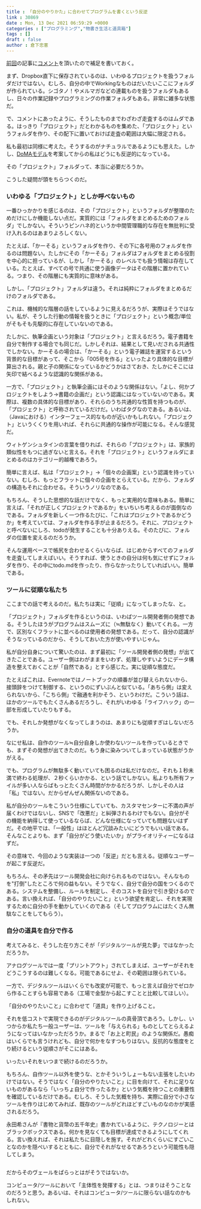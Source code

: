 ```yaml
---
title : 「自分のやりかた」に合わせてプログラムを書くという反逆
link : 30869
date : Mon, 13 Dec 2021 06:59:29 +0000
categories : ["プログラミング","物書き生活と道具箱"]
tags : []
draft : false
author : 倉下忠憲
---
```


<a href="https://rashita.net/blog/?p=30861">前回</a>の記事に<a href="https://twitter.com/ikkiTime/status/1469501859753005059">コメント</a>を頂いたので補足を書いておく。

まず、Dropbox直下に保存されているのは、いわゆるプロジェクトを扱うフォルダだけではない。むしろ、自分の中でWorkingなものはだいたいここにフォルダが作られている。シゴタノ！やメルマガなどの連載ものを扱うフォルダもあるし、日々の作業記録やプログラミングの作業フォルダもある。非常に雑多な状態だ。

で、コメントにあったように、そうしたものまでわざわざ走査するのはムダである。はっきり「プロジェクト」だとわかるものを集めた、「プロジェクト」というフォルダを作り、その配下に置いておけば走査の範囲は大幅に限定される。

私も最初は同様に考えた。そうするのがナチュラルであるようにも思えた。しかし、<a href="https://rashita.net/blog/?tag=doma">DoMAモデル</a>を考案してからの私はどうにも反逆的になっている。

その「プロジェクト」フォルダって、本当に必要だろうか。

こうした疑問が頭をちらつくのだ。

<h3>いわゆる「プロジェクト」としか呼べないもの</h3>

一番ひっかかりを感じるのは、その「プロジェクト」というフォルダが整理のためだけにしか機能しない点だ。実質的には「フォルダをまとめるためのフォルダ」でしかない。そういうピンハネ的というか中間管理職的な存在を無批判に受け入れるのはあまりよろしくない。

たとえば、「かーそる」というフォルダを作り、その下に各号用のフォルダを作るのは問題ない。たしかにその「かーそる」フォルダはフォルダをまとめる役割を中心的に担っているが、しかし「かーそる」のレベルでも扱う情報は存在している。たとえば、すべての号で共通に使う画像データはその階層に置かれている。つまり、その階層にも実質的に意味がある。

しかし、「プロジェクト」フォルダは違う。それは純粋にフォルダをまとめるだけのフォルダである。

これは、機械的な階層の話をしているように見えるだろうが、実際はそうではない。私が、そうした行動の情報を扱うときに「プロジェクト」という概念/単位がそもそも先駆的に存在していないのである。

たしかに、執筆企画という対象は「プロジェクト」と言えるだろう。電子書籍を自分で制作する場合でも同じだ。しかしそれは、結果として見いだされる共通性でしかない。かーそるの場合は、「かーそる」という電子雑誌を運営するという背景的な目標があって、そこから「005号を作る」といったより具体的な目標が算出される。親と子の関係になっているかどうかはさておき、たしかにそこには矢印で結べるような認識的な関係がある。

一方で、「プロジェクト」と執筆企画にはそのような関係はない。「よし、何かプロジェクトをしよう→書籍の企画だ」という認識にはなっていないのである。実際は、複数の具体的な目標があり、それらのうち共通的な性質を持つものが、「プロジェクト」と呼称されているだけだ。いわばタグなのである。あるいは、（Javaにおける）インターフェース的なものが近いかもしれない。「プロジェクト」というくくりを用いれば、それらに共通的な操作が可能になる。そんな感覚だ。

ウィトゲンシュタインの言葉を借りれば、それらの「プロジェクト」は、家族的類似性をもつに過ぎないと言える。それを「プロジェクト」というフォルダにまとめるのはカテゴリー的越権であろう。

簡単に言えば、私は「プロジェクト」→「個々の企画案」という認識を持っていない。むしろ、もっとフラットに個々の企画をとらえている。だから、フォルダの構造もそれに合わせる。そういうノリなのである。

もちろん、そうした思想的な話だけでなく、もっと実用的な意味もある。簡単に言えば、「それが正しくプロジェクトであるか」をいちいち考えるのが面倒なのである。フォルダを新しく一つ作るたびに、「これはプロジェクトであるかどうか」を考えていては、フォルダを作る手が止まるだろう。それに、プロジェクトと呼べないにしろ、todoが発生することも十分ありえる。そのたびに、フォルダの位置を変えるのだろうか。

そんな運用ベースで帳尻を合わせるくらいならば、はじめからすべてのフォルダを走査してしまえばいい。そうすれば、使うときの自分は何も気にせずにフォルダを作り、その中にtodo.mdを作ったり、作らなかったりしていればいい。簡単である。

<h3>ツールに従順な私たち</h3>

ここまでの話で考えるのだ。私たちは実に「従順」になってしまったな、と。

「プロジェクト」フォルダを作るというのは、いわばツール開発者側の発想である。そうしたほうがプログラムはスムーズに（≒無駄なく）動いてくれる。一方で、区別なくフラットに並べるのは使用者の発想である。だって、自分の認識がそうなっているのだから、そうしておいた方が使いやすいじゃん。

私が自分自身について驚いたのは、まず最初に「ツール開発者側の発想」が出てきたことである。ユーザー側はわがままをいわず、処理しやすいようにデータ構造を整えておくことが「自然である」とすら感じた。実に従順な態度だ。

たとえばこれは、Evernoteではノートブックの順番が並び替えられないから、接頭辞をつけて制御する、というのにずいぶんと似ている。「あちら側」は変えられないから、「こちら側」で融通を利かそう、というわけだ。こういう話は、ほかのツールでもたくさんあるだろうし、それがいわゆる「ライフハック」の一部を形成していたりもする。

でも、それしか発想がなくなってしまうのは、あまりにも従順すぎはしないだろうか。

なにせ私は、自作のツール≒自分自身しか使わないツールを作っているときでも、まずその発想が出てきたのだ。もう身に染みついてしまっている状態がうかがえる。

でも、プログラムが無駄多く動いていても困るのは私だけなのだ。それも１秒未満で終わる処理が、２秒くらいかかる、という話でしかない。私よりも所有ファイルが多い人ならばもっとたくさん時間がかかるだろうが、しかしその人は「私」ではない。だからぜんぜん関係ないのである。

私が自分のツールをこういう仕様にしていても、カスタマセンターに不満の声が届くわけではないし、SNSで「改悪だ」と糾弾されるわけでもない。自分がその機能を納得して使っているならば、どんな仕様になっていても問題ないはずだ。その地平では、「一般性」はほとんど冗談みたいにどうでもいい話である。そんなことよりも、まず「自分がどう使いたいか」がプライオリティーになるはずだ。

その意味で、今回のような実装は一つの「反逆」だとも言える。従順なユーザーが起こす反逆だ。

もちろん、その矛先はツール開発会社に向けられるものではない。そんなものを"打倒"したところで何の益もない。そうでなく、自分で自分の国をつくるのである。システムを整備し、ルールを制定し、そのコストを自分で引き受けるのである。言い換えれば、「自分のやりたいこと」という欲望を肯定し、それを実現するために自分の手を動かしていくのである（そしてプログラムにはたくさん無駄なことをしてもらう）。

<h3>自分の道具を自分で作る</h3>

考えてみると、そうした在り方こそが「デジタルツールが見た夢」ではなかっただろうか。

アナログツールでは一度「プリントアウト」されてしまえば、ユーザーがそれをどうこうするのは難しくなる。可能であるにせよ、その範囲は限られている。

一方で、デジタルツールはいくらでも改変が可能で、もっと言えば自分でゼロから作ることすらも容易である（工場で金型から起こすことと比較してほしい）。

「自分のやりたいこと」に合わせて「道具」を作り上げること。

それを低コストで実現できるのがデジタルツールの真骨頂であろう。しかし、いつからか私たち一般ユーザーは、ツールを「与えられる」ものとしてとらえるようになってはいなかっただろうか。まるで「お上と町民」のような関係だ。愚痴はいくらでも言うけれども、自分で何かをなすつもりはない。反抗的な態度をとり続けるという従順さがそこにはある。

いったいそれをいつまで続けるのだろうか。

もちろん、自作ツール以外を使うな、とかそういうしょーもない主張をしたいわけではない。そうではなく「自分のやりたいこと」に目を向けて、それに足りないものがあるなら「いっちょ自分で作ったるか」という気概を持つことの重要性を確認しているだけである。むしろ、そうした気概を持ち、実際に自分で小さなツールを作りはじめてみれば、既存のツールがどれほどすごいものなのかが実感されるだろう。

永田希さんが『書物と貨幣の五千年史』書かれているように、テクノロジーとはブラックボックスである。何かを見なくても目標が達成できるようにしてくれる。言い換えれば、それは私たちに目隠しを施す。それがどれくらいにすごいことなのかを隠ぺいするとともに、自分でそれがなせるであろうという可能性も隠してしまう。

<p style="text-align: center;"><a href="http://www.amazon.co.jp/exec/obidos/ASIN/4087211835/rashita1000-22/ref=nosim/" target="_blank" rel="noopener noreferrer" name="amazletlink"><img class="aligncenter" style="border: none;" src="https://images-na.ssl-images-amazon.com/images/I/41FlZrlszdL._SX307_BO1,204,203,200_._SY346_.jpg" alt="" /></a></p>

だからそのヴェールをぱらっとはがそうではないか。

コンピュータ/ツールにおいて「主体性を発揮する」とは、つまりはそうことなのだろうと思う。あるいは、それはコンピュータ/ツールに限らない話なのかもしれない。
